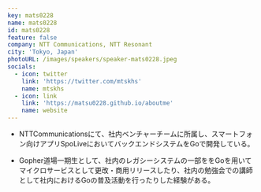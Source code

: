 ```yaml
---
key: mats0228
name: mats0228
id: mats0228
feature: false
company: NTT Communications, NTT Resonant
city: 'Tokyo, Japan'
photoURL: /images/speakers/speaker-mats0228.jpeg
socials:
  - icon: twitter
    link: 'https://twitter.com/mtskhs'
    name: mtskhs
  - icon: link
    link: 'https://matsu0228.github.io/aboutme'
    name: website
---
```


* NTTCommunicationsにて、社内ベンチャーチームに所属し、スマートフォン向けアプリSpoLiveにおいてバックエンドシステムをGoで開発している。  

* Gopher道場一期生として、社内のレガシーシステムの一部ををGoを用いてマイクロサービスとして更改・商用リリースしたり、社内の勉強会での講師として社内におけるGoの普及活動を行ったりした経験がある。
